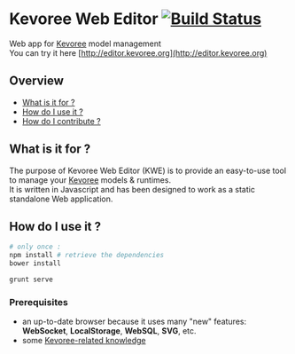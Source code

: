 # Kevoree Web Editor [![Build Status](https://drone.io/github.com/kevoree/kevoree-web-editor/status.png)](https://drone.io/github.com/kevoree/kevoree-web-editor/latest)

Web app for [Kevoree](http://kevoree.org/) model management  
You can try it here [http://editor.kevoree.org](http://editor.kevoree.org)

## Overview
 - [What is it for ?](README.md#what-is-it-for-)
 - [How do I use it ?](README.md#how-do-i-use-it-)
 - [How do I contribute ?](README.md#how-do-i-contribute-)

## What is it for ?
The purpose of Kevoree Web Editor (KWE) is to provide an easy-to-use tool to manage your [Kevoree](http://kevoree.org/) models  & runtimes.  
It is written in Javascript and has been designed to work as a static standalone Web application.

## How do I use it ?

```sh
# only once :
npm install # retrieve the dependencies
bower install

grunt serve
```

### Prerequisites
 - an up-to-date browser because it uses many "new" features: **WebSocket**, **LocalStorage**, **WebSQL**, **SVG**, etc.
 - some [Kevoree-related knowledge](http://kevoree.org/doc/#getting-started)
